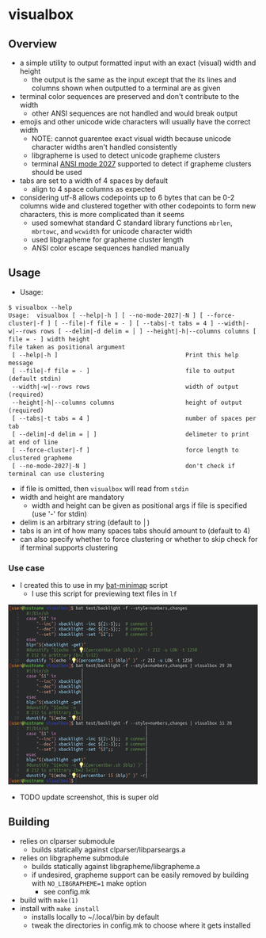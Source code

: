# visualbox
## Overview
- a simple utility to output formatted input with an exact (visual) width and height
    - the output is the same as the input except that the its lines and columns shown when outputted to a terminal are as given
- terminal color sequences are preserved and don't contribute to the width
    - other ANSI sequences are not handled and would break output
- emojis and other unicode wide characters will usually have the correct width
    - NOTE: cannot guarentee exact visual width because unicode character widths aren't handled consistently
    - libgrapheme is used to detect unicode grapheme clusters
    - terminal [ANSI mode 2027](https://github.com/contour-terminal/terminal-unicode-core) supported to detect if grapheme clusters should be used
- tabs are set to a width of 4 spaces by default
    - align to 4 space columns as expected
- considering utf-8 allows codepoints up to 6 bytes that can be 0-2 columns wide and clustered together with other codepoints to form new characters, this is more complicated than it seems
    - used somewhat standard C standard library functions `mbrlen`, `mbrtowc`, and `wcwidth` for unicode character width
    - used libgrapheme for grapheme cluster length
    - ANSI color escape sequences handled manually

## Usage
- Usage:
```console
$ visualbox --help
Usage:  visualbox [ --help|-h ] [ --no-mode-2027|-N ] [ --force-cluster|-f ] [ --file|-f file = - ] [ --tabs|-t tabs = 4 ] --width|-w|--rows rows [ --delim|-d delim = │ ] --height|-h|--columns columns [ file = - ] width height
file taken as positional argument
 [ --help|-h ]                                    Print this help message
 [ --file|-f file = - ]                           file to output (default stdin)
 --width|-w|--rows rows                           width of output (required)
 --height|-h|--columns columns                    height of output (required)
 [ --tabs|-t tabs = 4 ]                           number of spaces per tab
 [ --delim|-d delim = │ ]                         delimeter to print at end of line
 [ --force-cluster|-f ]                           force length to clustered grapheme
 [ --no-mode-2027|-N ]                            don't check if terminal can use clustering
```
- if file is omitted, then `visualbox` will read from `stdin`
- width and height are mandatory
    - width and height can be given as positional args if file is specified (use '-' for stdin)
- delim is an arbitrary string (default to │)
- tabs is an int of how many spaces tabs should amount to (default to 4)
- can also specify whether to force clustering or whether to skip check for if terminal supports clustering
### Use case
- I created this to use in my [bat-minimap](https://github.com/dfuehrer/system-scripts/blob/main/bat-minimap) script
    - I use this script for previewing text files in `lf`

![demo](screenshot.png)
- TODO update screenshot, this is super old

## Building
- relies on clparser submodule
    - builds statically against clparser/libparseargs.a
- relies on libgrapheme submodule
    - builds statically against libgrapheme/libgrapheme.a
    - if undesired, grapheme support can be easily removed by building with `NO_LIBGRAPHEME=1` make option
        - see config.mk
- build with `make(1)`
- install with `make install`
    - installs locally to ~/.local/bin by default
    - tweak the directories in config.mk to choose where it gets installed
